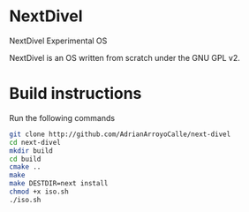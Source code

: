 NextDivel
==========

NextDivel Experimental OS

NextDivel is an OS written from scratch under the GNU GPL v2.

Build instructions
==================

Run the following commands

```sh
git clone http://github.com/AdrianArroyoCalle/next-divel
cd next-divel
mkdir build
cd build
cmake ..
make
make DESTDIR=next install
chmod +x iso.sh
./iso.sh
```

